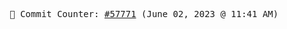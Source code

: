 <p align="center">
    <samp>
        📮 Commit Counter: <a href="https://github.com/Javascript-void0/Javascript-void0/commits/main">#57771</a> (June 02, 2023 @ 11:41 AM)
    </samp>
</p>